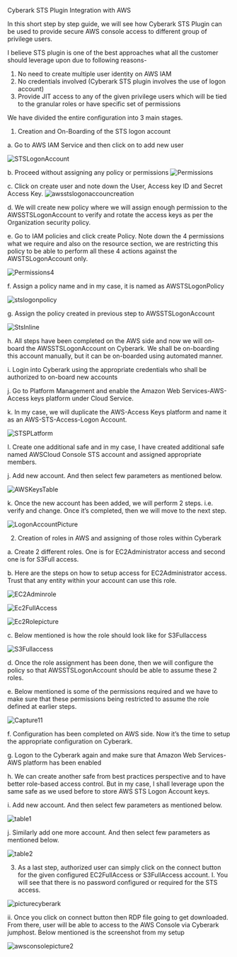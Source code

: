 Cyberark STS Plugin Integration with AWS

In this short step by step guide, we will see how Cyberark STS Plugin can be used to provide secure AWS console access to different group of privilege users.

I believe STS plugin is one of the best approaches what all the customer should leverage upon due to following reasons-
1.	No need to create multiple user identity on AWS IAM
2.	No credentials involved (Cyberark STS plugin involves the use of logon account)
3.	Provide JIT access to any of the given privilege users which will be tied to the granular roles or have specific set of permissions

We have divided the entire configuration into 3 main stages.

1.	Creation and On-Boarding of the STS logon account
  
 a.	Go to AWS IAM Service and then click on to add new user
 
 ![STSLogonAccount](https://user-images.githubusercontent.com/60601287/128140479-56d1fcd3-9410-411e-afb9-99a5f864588b.png)
 
 b.	Proceed without assigning any policy or permissions
 ![Permissions](https://user-images.githubusercontent.com/60601287/128140664-ab0a0168-d1a0-4eee-9e9a-1a0a9f93d97b.png)

c.	Click on create user and note down the User, Access key ID and Secret Access Key.
![awsstslogonaccouncreation](https://user-images.githubusercontent.com/60601287/128140817-bfc7c1d6-b9d9-4429-a43e-295a33218e13.png)

d.	We will create new policy where we will assign enough permission to the AWSSTSLogonAccount to verify and rotate the access keys as per the Organization security policy.

e.	Go to IAM policies and click create Policy. Note down the 4 permissions what we require and also on the resource section, we are restricting this policy to be able to perform all these 4 actions against the AWSTSLogonAccount only.

![Permissions4](https://user-images.githubusercontent.com/60601287/128141077-d3c8a336-1d99-47de-b718-f8d4ed58908c.png)

f.	Assign a policy name and in my case, it is named as AWSTSLogonPolicy

![stslogonpolicy](https://user-images.githubusercontent.com/60601287/128141167-2ac8325d-d8ee-4030-a800-a51b3bb9a7f5.png)

g.	Assign the policy created in previous step to AWSSTSLogonAccount

![StsInline](https://user-images.githubusercontent.com/60601287/128141302-8d20a35c-2ac9-4197-be0c-39d1522e551a.PNG)

h.	All steps have been completed on the AWS side and now we will on-board the AWSSTSLogonAccount on Cyberark. We shall be on-boarding this account manually, but it can be on-boarded using automated manner.

i.	Login into Cyberark using the appropriate credentials who shall be authorized to on-board new accounts

j.	Go to Platform Management and enable the Amazon Web Services-AWS-Access keys platform under Cloud Service.

k.	In my case, we will duplicate the AWS-Access Keys platform and name it as an AWS-STS-Access-Logon Account.

![STSPLatform](https://user-images.githubusercontent.com/60601287/128141418-60ceb69a-b4c1-4f12-9868-30ac3e224a76.png)

l.	Create one additional safe and in my case, I have created additional safe named AWSCloud Console STS account and assigned appropriate members.

j.  Add new account. And then select few parameters as mentioned below.

![AWSKeysTable](https://user-images.githubusercontent.com/60601287/128141528-242c04ae-b58c-4f4d-8903-1bf912c11e56.PNG)

k. Once the new account has been added, we will perform 2 steps. i.e. verify and change. Once it’s completed, then we will move to the next step.

![LogonAccountPicture](https://user-images.githubusercontent.com/60601287/128141621-b485f41e-4f29-4524-90e6-9a6ec3f6e323.png)

2.	Creation of  roles in AWS and assigning of those roles within Cyberark 

a.	Create 2 different roles. One is for EC2Administrator access and second one is for S3Full access. 

b.	Here are the steps on how to setup access for EC2Administrator access. Trust that any entity within your account can use this role.

![EC2Adminrole](https://user-images.githubusercontent.com/60601287/128141820-a8a54d71-d53c-4346-8939-a4d0efdae898.PNG)

![Ec2FullAccess](https://user-images.githubusercontent.com/60601287/128141916-5c3a33f9-a2f9-489c-ab20-aee54abbe691.png)

![Ec2Rolepicture](https://user-images.githubusercontent.com/60601287/128142061-4b66e003-e276-44c9-a6be-9608057c547c.PNG)

c.	Below mentioned is how the role should look like for S3Fullaccess

![S3Fullaccess](https://user-images.githubusercontent.com/60601287/128142264-1dde07a1-0235-4535-b628-6d4e6c61c208.PNG)

d.	Once the role assignment has been done, then we will configure the policy so that AWSSTSLogonAccount should be able to assume these 2 roles.

e.	Below mentioned is some of the permissions required and we have to make sure that these permissions being restricted to assume the role defined at earlier steps.

![Capture11](https://user-images.githubusercontent.com/60601287/128142420-f98c92aa-9348-4de3-955c-fdd9a4bcecdf.PNG)

f.	Configuration has been completed on AWS side. Now it’s the time to setup the appropriate configuration on Cyberark.

g.	Logon to the Cyberark again and make sure that Amazon Web Services-AWS platform has been enabled

h.	We can create another safe from best practices perspective and to have better role-based access control. But in my case, I shall leverage upon the same safe as we used before to store AWS STS Logon Account keys.

i.  Add new account. And then select few parameters as mentioned below.

![table1](https://user-images.githubusercontent.com/60601287/128582071-a9d33b9c-3347-43cb-9a55-78d74ffa8d3e.PNG)

j. Similarly add one more account. And then select few parameters as mentioned below.

![table2](https://user-images.githubusercontent.com/60601287/128582107-0844de9f-0ae3-4e4a-9cd9-36a912a38331.PNG)

3.	As a last step, authorized user can simply click on the connect button for the given configured EC2FullAccess or S3FullAccess account.
I.	You will see that there is no password configured or required for the STS access.

![picturecyberark](https://user-images.githubusercontent.com/60601287/128582143-19db19be-8c9d-444a-9cf2-68355563681e.png)

ii. Once you click on connect button then RDP file going to get downloaded. From there, user will be able to access to the AWS Console via Cyberark jumphost. Below mentioned is the screenshot from my setup

![awsconsolepicture2](https://user-images.githubusercontent.com/60601287/128582174-1a3b1ebe-9878-4341-aa50-f4b90dbc9459.png)











